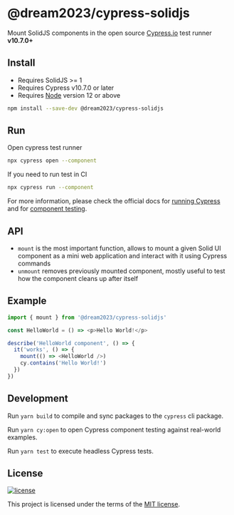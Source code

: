 # @dream2023/cypress-solidjs

Mount SolidJS components in the open source [Cypress.io](https://www.cypress.io/) test runner **v10.7.0+**

## Install

- Requires SolidJS >= 1
- Requires Cypress v10.7.0 or later
- Requires [Node](https://nodejs.org/en/) version 12 or above

```sh
npm install --save-dev @dream2023/cypress-solidjs
```

## Run

Open cypress test runner

```bash
npx cypress open --component
```

If you need to run test in CI

```bash
npx cypress run --component
```

For more information, please check the official docs for [running Cypress](https://on.cypress.io/guides/getting-started/opening-the-app#Quick-Configuration) and for [component testing](https://on.cypress.io/guides/component-testing/writing-your-first-component-test).

## API

- `mount` is the most important function, allows to mount a given Solid UI component as a mini web application and interact with it using Cypress commands
- `unmount` removes previously mounted component, mostly useful to test how the component cleans up after itself

## Example

```js
import { mount } from '@dream2023/cypress-solidjs'

const HelloWorld = () => <p>Hello World!</p>

describe('HelloWorld component', () => {
  it('works', () => {
    mount(() => <HelloWorld />)
    cy.contains('Hello World!')
  })
})
```

## Development

Run `yarn build` to compile and sync packages to the `cypress` cli package.

Run `yarn cy:open` to open Cypress component testing against real-world examples.

Run `yarn test` to execute headless Cypress tests.

## License

[![license](https://img.shields.io/badge/license-MIT-green.svg)](https://github.com/cypress-io/cypress/blob/develop/LICENSE)

This project is licensed under the terms of the [MIT license](/LICENSE).
